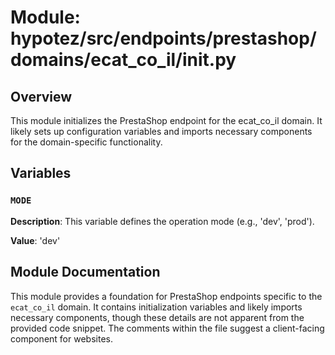 # Module: hypotez/src/endpoints/prestashop/domains/ecat_co_il/__init__.py

## Overview

This module initializes the PrestaShop endpoint for the ecat_co_il domain. It likely sets up configuration variables and imports necessary components for the domain-specific functionality.


## Variables

### `MODE`

**Description**: This variable defines the operation mode (e.g., 'dev', 'prod').

**Value**: 'dev'


## Module Documentation

This module provides a foundation for PrestaShop endpoints specific to the `ecat_co_il` domain.  It contains initialization variables and likely imports necessary components, though these details are not apparent from the provided code snippet.  The comments within the file suggest a client-facing component for websites.